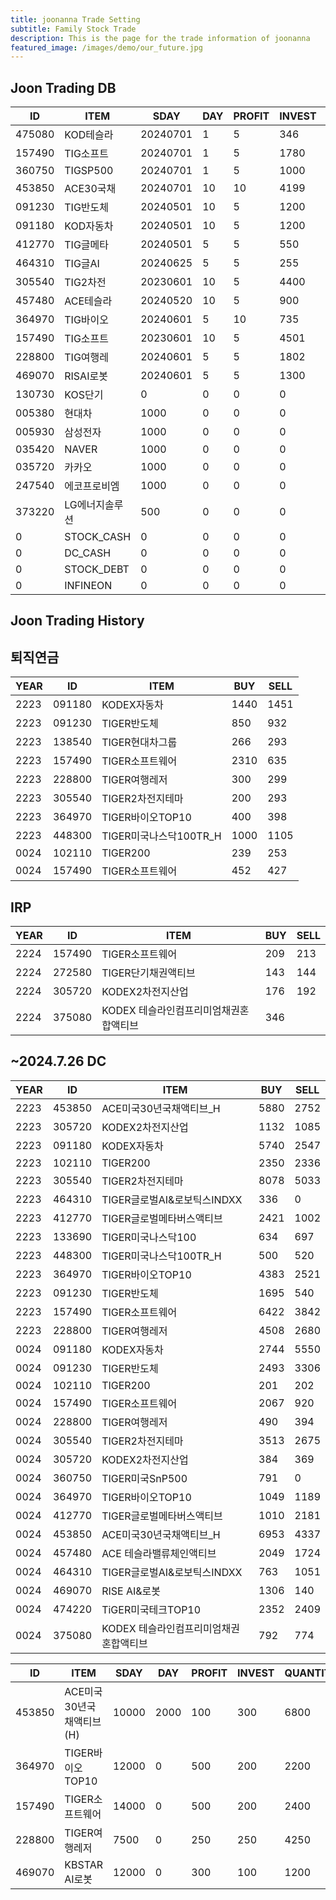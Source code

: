 ```yaml
---
title: joonanna Trade Setting
subtitle: Family Stock Trade
description: This is the page for the trade information of joonanna
featured_image: /images/demo/our_future.jpg
---
```


## Joon Trading DB

|ID|ITEM |SDAY|DAY|PROFIT|INVEST|QUANTITY|BUY|SELL|
|--|-----|--|--|--|--|--|--|--|
|475080|KOD테슬라|20240701|1|5|346|347|0|0|
|157490|TIG소프트|20240701|1|5|1780|2132|982|1062|
|360750|TIGSP500|20240701|1|5|1000|542|0|0|
|453850|ACE30국채|20240701|10|10|4199|5000|8634|8657|
|091230|TIG반도체|20240501|10|5|1200|287|3360|3846|
|091180|KOD자동차|20240501|10|5|1200|585|7655|8097|
|412770|TIG글메타|20240501|5|5|550|561|3016|3183|
|464310|TIG글AI|20240625|5|5|255|213|959|1051|
|305540|TIG2차전|20230601|10|5|4400|1792|7413|7708|
|457480|ACE테슬라|20240520|10|5|900|757|1386|1724|
|364970|TIG바이오|20240601|5|10|735|1034|5432|5273|
|157490|TIG소프트|20230601|10|5|4501|5300|6231|4762|
|228800|TIG여행레|20240601|5|5|1802|4706|3331|3074|
|469070|RISAI로봇|20240601|5|5|1300|1394|150|140|
|130730|KOS단기|0|0|0|0|444|0|0|
|005380|현대차|1000|0|0|0|14|0|0|
|005930|삼성전자|1000|0|0|0|44|0|0|
|035420|NAVER|1000|0|0|0|21|0|0|
|035720|카카오|1000|0|0|0|89|0|0|
|247540|에코프로비엠|1000|0|0|0|19|0|0|
|373220|LG에너지솔루션|500|0|0|0|6|0|0|
|0|STOCK_CASH|0|0|0|0|68|0|0|
|0|DC_CASH|0|0|0|0|10|0|0|
|0|STOCK_DEBT|0|0|0|0|1062|0|0|
|0|INFINEON|0|0|0|0|1184|0|0|

## Joon Trading History
## 퇴직연금
|YEAR|ID|ITEM |BUY|SELL|
|----|--|-----|---|----|
|2223|091180|KODEX자동차|1440|1451|
|2223|091230|TIGER반도체|850|932|
|2223|138540|TIGER현대차그룹|266|293|
|2223|157490|TIGER소프트웨어|2310|635|
|2223|228800|TIGER여행레저|300|299|
|2223|305540|TIGER2차전지테마|200|293|
|2223|364970|TIGER바이오TOP10|400|398|
|2223|448300|TIGER미국나스닥100TR_H|1000|1105|
|0024|102110|TIGER200|239|253| 
|0024|157490|TIGER소프트웨어|452|427|

## IRP
|YEAR|ID|ITEM |BUY|SELL|
|----|--|-----|---|----|
|2224|157490|TIGER소프트웨어|209|213|
|2224|272580|TIGER단기채권액티브|143|144| 
|2224|305720|KODEX2차전지산업|176|192|
|2224|375080|KODEX 테슬라인컴프리미엄채권혼합액티브|346||

##  ~2024.7.26 DC
|YEAR|ID|ITEM |BUY|SELL|
|----|--|-----|---|----|
|2223|453850|ACE미국30년국채액티브_H|5880|2752|
|2223|305720|KODEX2차전지산업|1132|1085|
|2223|091180|KODEX자동차|5740|2547|
|2223|102110|TIGER200|2350|2336| 
|2223|305540|TIGER2차전지테마|8078|5033|
|2223|464310|TIGER글로벌AI&로보틱스INDXX|336| 0|
|2223|412770|TIGER글로벌메타버스액티브|2421|1002| 
|2223|133690|TIGER미국나스닥100|634|697| 
|2223|448300|TIGER미국나스닥100TR_H|500|520|
|2223|364970|TIGER바이오TOP10|	4383|2521|
|2223|091230|TIGER반도체|1695|540|
|2223|157490|TIGER소프트웨어|6422|3842|
|2223|228800|TIGER여행레저|4508|2680|
|0024|091180|KODEX자동차|2744|5550|
|0024|091230|TIGER반도체|2493|3306|
|0024|102110|TIGER200|201|202| 
|0024|157490|TIGER소프트웨어|2067|920|
|0024|228800|TIGER여행레저|490|394|
|0024|305540|TIGER2차전지테마|3513|2675|
|0024|305720|KODEX2차전지산업|384|369|
|0024|360750|TIGER미국SnP500|791|0|
|0024|364970|TIGER바이오TOP10|1049|1189|
|0024|412770|TIGER글로벌메타버스액티브|1010|2181| 
|0024|453850|ACE미국30년국채액티브_H|6953|4337|
|0024|457480|ACE 테슬라밸류체인액티브|2049|1724|
|0024|464310|TIGER글로벌AI&로보틱스INDXX|763|1051|
|0024|469070|RISE AI&로봇|1306|140|
|0024|474220|TiGER미국테크TOP10|2352|2409|
|0024|375080|KODEX 테슬라인컴프리미엄채권혼합액티브|792|774|



|ID|ITEM |SDAY|DAY|PROFIT|INVEST|QUANTITY|BUY|SELL|
|--|-----|--|--|--|--|--|--|--|
|453850|ACE미국30년국채액티브(H)|10000|2000|100|300|6800|0|0|
|364970|TIGER바이오TOP10|12000|0|500|200|2200|0|0|
|157490|TIGER소프트웨어|14000|0|500|200|2400|0|0|
|228800|TIGER여행레저|7500|0|250|250|4250|0|0|
|469070|KBSTAR AI로봇|12000|0|300|100|1200|0|0|


